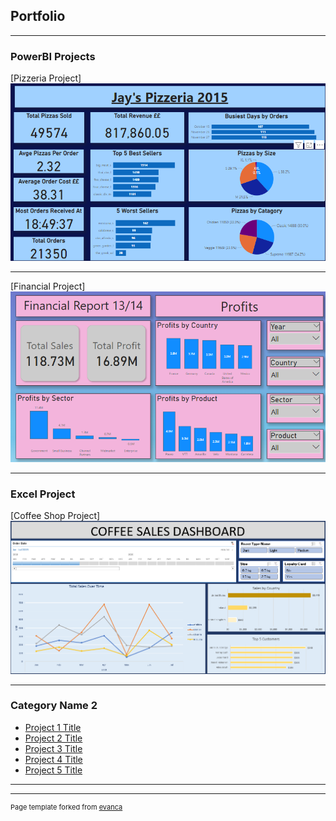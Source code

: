 ## Portfolio

---

### PowerBI Projects

[Pizzeria Project]
<img src="Screenshot 2024-07-21 165544.png"/>

---
[Financial Project]
<img src="Screenshot 2024-07-21 170214.png"/>

---
### Excel Project

[Coffee Shop Project]
<img src="Screenshot 2024-07-21 171117.png"/>

---

### Category Name 2

- [Project 1 Title](http://example.com/)
- [Project 2 Title](http://example.com/)
- [Project 3 Title](http://example.com/)
- [Project 4 Title](http://example.com/)
- [Project 5 Title](http://example.com/)

---




---
<p style="font-size:11px">Page template forked from <a href="https://github.com/evanca/quick-portfolio">evanca</a></p>
<!-- Remove above link if you don't want to attibute -->
